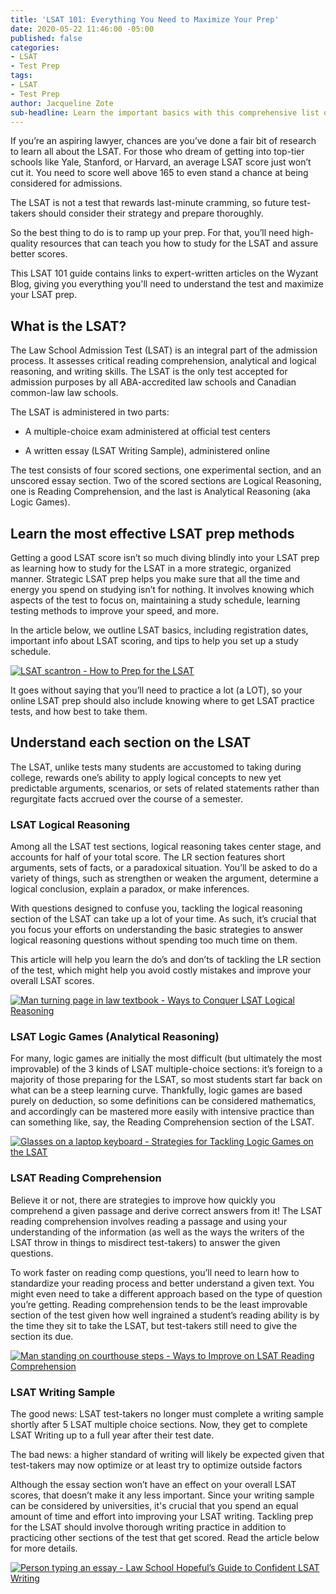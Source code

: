 ```yaml
---
title: 'LSAT 101: Everything You Need to Maximize Your Prep'
date: 2020-05-22 11:46:00 -05:00
published: false
categories:
- LSAT
- Test Prep
tags:
- LSAT
- Test Prep
author: Jacqueline Zote
sub-headline: Learn the important basics with this comprehensive list of LSAT resources
---
```


If you’re an aspiring lawyer, chances are you’ve done a fair bit of research to learn all about the LSAT. For those who dream of getting into top-tier schools like Yale, Stanford, or Harvard, an average LSAT score just won’t cut it. You need to score well above 165 to even stand a chance at being considered for admissions.

The LSAT is not a test that rewards last-minute cramming, so future test-takers should consider their strategy and prepare thoroughly.

So the best thing to do is to ramp up your prep. For that, you’ll need high-quality resources that can teach you how to study for the LSAT and assure better scores.

This LSAT 101 guide contains links to expert-written articles on the Wyzant Blog, giving you everything you'll need to understand the test and maximize your LSAT prep. 

## What is the LSAT?
The Law School Admission Test (LSAT) is an integral part of the admission process. It assesses critical reading comprehension, analytical and logical reasoning, and writing skills. The LSAT is the only test accepted for admission purposes by all ABA-accredited law schools and Canadian common-law law schools.

The LSAT is administered in two parts:

* A multiple-choice exam administered at official test centers

* A written essay (LSAT Writing Sample), administered online

The test consists of four scored sections, one experimental section, and an unscored essay section. Two of the scored sections are Logical Reasoning, one is Reading Comprehension, and the last is Analytical Reasoning (aka Logic Games). 

## Learn the most effective LSAT prep methods
Getting a good LSAT score isn’t so much diving blindly into your LSAT prep as learning how to study for the LSAT in a more strategic, organized manner. Strategic LSAT prep helps you make sure that all the time and energy you spend on studying isn’t for nothing. It involves knowing which aspects of the test to focus on, maintaining a study schedule, learning testing methods to improve your speed, and more.

In the article below, we outline LSAT basics, including registration dates, important info about LSAT scoring, and tips to help you set up a study schedule. 

[![LSAT scantron - How to Prep for the LSAT](/blog/uploads/7%20Tips%20on%20How%20to%20Prep%20for%20the%20LSAT-d650ab.png)](https://www.wyzant.com/blog/how-to-study-for-the-lsat/)

It goes without saying that you’ll need to practice a lot (a LOT), so your online LSAT prep should also include knowing where to get LSAT practice tests, and how best to take them.

## Understand each section on the LSAT

The LSAT, unlike tests many students are accustomed to taking during college, rewards one’s ability to apply logical concepts to new yet predictable arguments, scenarios, or sets of related statements rather than regurgitate facts accrued over the course of a semester.

### LSAT Logical Reasoning

Among all the LSAT test sections, logical reasoning takes center stage, and accounts for half of your total score. The LR section features short arguments, sets of facts, or a paradoxical situation. You’ll be asked to do a variety of things, such as strengthen or weaken the argument, determine a logical conclusion, explain a paradox, or make inferences.

With questions designed to confuse you, tackling the logical reasoning section of the LSAT can take up a lot of your time. As such, it’s crucial that you focus your efforts on understanding the basic strategies to answer logical reasoning questions without spending too much time on them. 

This article will help you learn the do’s and don’ts of tackling the LR section of the test, which might help you avoid costly mistakes and improve your overall LSAT scores.

[![Man turning page in law textbook - Ways to Conquer LSAT Logical Reasoning](/blog/uploads/7%20Ways%20to%20Conquer%20LSAT%20Logical%20Reasoning-c4ba65.png)](https://www.wyzant.com/blog/lsat-logical-reasoning/)

### LSAT Logic Games (Analytical Reasoning)

For many, logic games are initially the most difficult (but ultimately the most improvable) of the 3 kinds of LSAT multiple-choice sections: it’s foreign to a majority of those preparing for the LSAT, so most students start far back on what can be a steep learning curve. Thankfully, logic games are based purely on deduction, so some definitions can be considered mathematics, and accordingly can be mastered more easily with intensive practice than can something like, say, the Reading Comprehension section of the LSAT. 

[![Glasses on a laptop keyboard - Strategies for Tackling Logic Games on the LSAT](/blog/uploads/LSAT%20Logic%20Games%20Strategies%20for%20Tackling%20Analytical%20Reasoning.png)](https://www.wyzant.com/blog/lsat-logic-games/)

### LSAT Reading Comprehension
Believe it or not, there are strategies to improve how quickly you comprehend a given passage and derive correct answers from it! The LSAT reading comprehension involves reading a passage and using your understanding of the information (as well as the ways the writers of the LSAT throw in things to misdirect test-takers) to answer the given questions.

To work faster on reading comp questions, you’ll need to learn how to standardize your reading process and better understand a given text. You might even need to take a different approach based on the type of question you’re getting. Reading comprehension tends to be the least improvable section of the test given how well ingrained a student’s reading ability is by the time they sit to take the LSAT, but test-takers still need to give the section its due.

[![Man standing on courthouse steps - Ways to Improve on LSAT Reading Comprehension](/blog/uploads/8%20Ways%20to%20Improve%20on%20LSAT%20Reading%20Comprehension.png)](https://www.wyzant.com/blog/lsat-reading-comprehension/)

### LSAT Writing Sample
The good news: LSAT test-takers no longer must complete a writing sample shortly after 5 LSAT multiple choice sections. Now, they get to complete LSAT Writing up to a full year after their test date.

The bad news: a higher standard of writing will likely be expected given that test-takers may now optimize or at least try to optimize outside factors

Although the essay section won’t have an effect on your overall LSAT scores, that doesn’t make it any less important. Since your writing sample can be considered by universities, it's crucial that you spend an equal amount of time and effort into improving your LSAT writing. Tackling prep for the LSAT should involve thorough writing practice in addition to practicing other sections of the test that get scored. Read the article below for more details.

[![Person typing an essay - Law School Hopeful’s Guide to Confident LSAT Writing](/blog/uploads/The%20Law%20School%20Hopeful%E2%80%99s%20Guide%20to%20Confident%20LSAT%20Writing.png)](https://www.wyzant.com/blog/lsat-writing/)